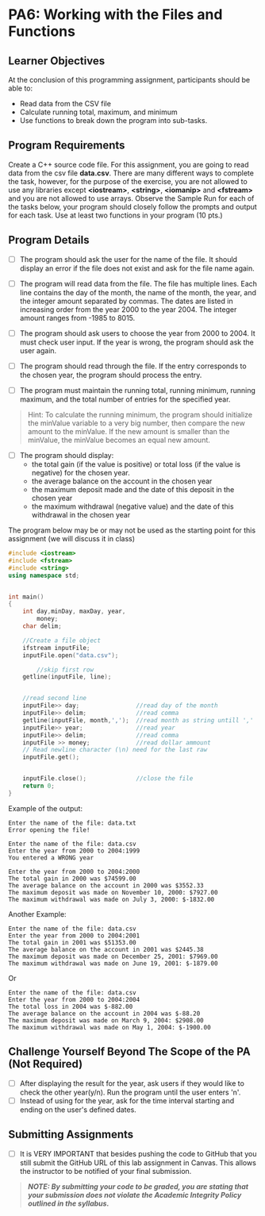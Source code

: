 # PA6: Working with the Files and Functions
## Learner Objectives
At the conclusion of this programming assignment, participants should be able to:
* Read data from the CSV file
* Calculate running total, maximum, and minimum
* Use functions to break down the program into sub-tasks.

## Program Requirements
Create a C++ source code file. 
For this assignment, you are going to read data from the csv file **data.csv**.
There are many different ways to complete the task, however, for the purpose of the exercise, you are not allowed to use any libraries 
except **\<iostream\>**, **\<string\>**, **\<iomanip\>** and **\<fstream\>** and you are not allowed to use arrays. 
Observe the Sample Run for each of the tasks below, your program should closely follow the prompts and output for each task.
Use at least two functions in your program (10 pts.)
## Program Details

- [ ] The program should ask the user for the name of the file. It should display an error if the file does not exist and ask for the file name again.

- [ ] The program will read data from the file. The file has multiple lines. Each line contains the day of the month, the name of the month, the year, and the integer amount separated by commas. The dates are listed in increasing order from the year 2000 to the year 2004. The integer amount ranges from -1985 to 8015.
- [ ] The program should ask users to choose the year from 2000 to 2004. It must check user input. If the year is wrong, the program should ask the user again.
- [ ] The program should read through the file. If the entry corresponds to the chosen year, the program should process the entry.
- [ ] The program must maintain the running total, running minimum, running maximum, and the total number of entries for the specified year.        
> Hint: To calculate the running minimum, the program should initialize the minValue variable to a very big number, then compare the new amount to the minValue. If the new amount is smaller than the minValue, the minValue becomes an equal new amount.

- [ ] The program should display:
  * the total gain (if the value is positive) or total loss (if the value is negative) for the chosen year. 
  * the average balance on the account in the chosen year
  * the maximum deposit made and the date of this deposit in the chosen year
  * the maximum withdrawal (negative value) and the date of this withdrawal in the chosen year


The program below may be or may not be used as the starting point for this assignment (we will discuss it in class)
```cpp
#include <iostream>
#include <fstream>
#include <string>
using namespace std;


int main()
{
    int day,minDay, maxDay, year,
        money;
    char delim;

    //Create a file object
    ifstream inputFile;
    inputFile.open("data.csv");

        //skip first row
    getline(inputFile, line);


    //read second line
    inputFile>> day;                //read day of the month
    inputFile>> delim;              //read comma
    getline(inputFile, month,',');  //read month as string untill ','
    inputFile>> year;               //read year
    inputFile>> delim;              //read comma
    inputFile >> money;             //read dollar ammount
    // Read newline character (\n) need for the last raw 
    inputFile.get(); 


    inputFile.close();              //close the file
    return 0;
}
``` 

Example of the output:
```
Enter the name of the file: data.txt
Error opening the file!

Enter the name of the file: data.csv
Enter the year from 2000 to 2004:1999
You entered a WRONG year

Enter the year from 2000 to 2004:2000
The total gain in 2000 was $74599.00
The average balance on the account in 2000 was $3552.33
The maximum deposit was made on November 10, 2000: $7927.00
The maximum withdrawal was made on July 3, 2000: $-1832.00
```
Another Example:
```
Enter the name of the file: data.csv
Enter the year from 2000 to 2004:2001
The total gain in 2001 was $51353.00
The average balance on the account in 2001 was $2445.38
The maximum deposit was made on December 25, 2001: $7969.00
The maximum withdrawal was made on June 19, 2001: $-1879.00
```
Or
```
Enter the name of the file: data.csv
Enter the year from 2000 to 2004:2004
The total loss in 2004 was $-882.00
The average balance on the account in 2004 was $-88.20
The maximum deposit was made on March 9, 2004: $2908.00
The maximum withdrawal was made on May 1, 2004: $-1900.00
```
## Challenge Yourself Beyond The Scope of the PA (Not Required)
- [ ] After displaying the result for the year, ask users if they would like to check the other year(y/n). Run the program until the user enters 'n'.
- [ ] Instead of using for the year, ask for the time interval starting and ending on the user's defined dates.

## Submitting Assignments
- [ ] It is VERY IMPORTANT that besides pushing the code to GitHub that you still submit the GitHub URL of this lab assignment in Canvas. This allows the instructor to be notified of your final submission.

> **_NOTE: By submitting your code to be graded, you are stating that your submission does not violate the Academic Integrity Policy outlined in the syllabus._**
